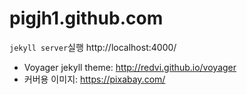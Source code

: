 # pigjh1.github.com

`jekyll server`실행
http://localhost:4000/

- Voyager jekyll theme: http://redvi.github.io/voyager
- 커버용 이미지: https://pixabay.com/

